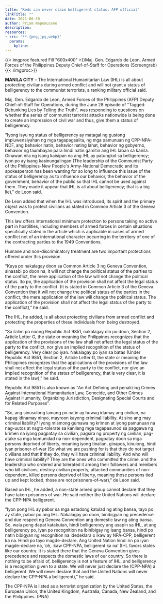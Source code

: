 ```yaml
---
title: "Reds can never claim belligerent status: AFP official"
linkTitle: ""
date: 2021-06-30
author: Priam Nepomuceno
description:
resources:
- src: "**.{png,jpg,webp}"
  params:
    byline: 
---
```

{{< imgproc featured Fill "600x400" >}}Maj. Gen. Edgardo de Leon, Armed Forces of the Philippines Deputy Chief-of-Staff for Operations (Screengrab){{< /imgproc>}}

**MANILA CITY** –  The International Humanitarian Law (IHL) is all about protecting civilians during armed conflict and will not grant a status of belligerency to the communist terrorists, a ranking military official said.

Maj. Gen. Edgardo de Leon, Armed Forces of the Philippines (AFP) Deputy Chief-of-Staff for Operations, during the June 28  episode of "Tagged: Debunking Lies by Telling the Truth", was responding to questions on whether the series of communist terrorist attacks nationwide is being done to create an impression of civil war and thus, give them a status of belligerency.

"Iyong isyu ng status of belligerency ay matagal ng gustong impluwensiyahan ng mga tagapagsalita, ng mga pamunuan ng CPP-NPA-NDF, ang behavior natin, behavior nating lahat, behavior ng gobyerno, behavior ng taumbayan para hindi natin gamitin ang IHL laban sa kanila. Ginawan nila ng isang kaisipan na ang IHL ay patungkol sa belligerency; iyon po ay isang kasinungalingan (The leadership of the Communist Party of the Philippines-New People's Army-National Democratic and its spokesperson has been wanting for so long to influence this issue of the status of belligerency as to influence our behavior, the behavior of the government, behavior of the public so that IHL cannot be used against them. They made it appear that IHL is all about belligerency; that is a big lie)," de Leon said.

De Leon added that when the IHL was introduced, its spirit and the primary object was to protect civilians as stated in  Common Article 3 of the Geneva Convention.

This law offers international minimum protection to persons taking no active part in hostilities, including members of armed forces in certain situations specifically stated in the article which is applicable in cases of armed conflict not of an international character occurring in the territory of one of the contracting parties to the 1949 Conventions.

Humane and non-discriminatory treatment are two important protections offered under this provision.

"Kaya po nakalagay doon sa Common Article 3 ng Geneva Convention, sinasabi po doon na, it will not change the political status of the parties to the conflict, the mere application of the law will not change the political status. Ito po,  the application of the provision shall not affect the legal status of the party to the conflict.  (It is stated in Common Article 3 of the Geneva Convention that it will not change the political status of the parties in the conflict, the mere application of the law will change the political status. The application of the provision shall not affect the legal status of the party to the conflict)," he said.

The IHL, he added, is all about protecting civilians from armed conflict and protecting the properties of these individuals from being destroyed.

"Sa ilalim po noong Republic Act 9851, nakalagay din po doon, Section 2, Article Letter G, the state or meaning the Philippines recognizes that the application of the provisions of the law shall not affect the legal status of the party to the conflict, nor give an implied recognition of the status of belligerency. Very clear po iyan. Nakalagay po iyan sa batas (Under Republic Act 9851, Section 2, Article Letter G, the state or meaning the Philippines recognizes that the applications of the provisions of the law shall not affect the legal status of the party to the conflict, nor give an implied recognition of the status of belligerency, that is very clear, it is stated in the law)," he said.

Republic Act 9851 is also known as "An Act Defining and penalizing Crimes Against International Humanitarian Law, Genocide, and Other Crimes Against Humanity, Organizing Jurisdiction, Designating Special Courts and for Related Purposes".

"So, ang sinusulong lamang po natin ay huwag idamay ang civilian, na kapag idinamay ninyo, mayroon kayong criminal liability. At sino ang may criminal liability? Iyong mismong gumawa ng krimen at iyong pamunuan na nag-uutos at nagto-tolerate sa kanilang mga tagapasunod sa  paggawa ng krimen na  iyong  pagpatay sa civilian, pagsira ng property ng civilian, pag-atake sa  mga komunidad na non-dependent, pagpatay doon sa mga persons deprived of liberty, meaning iyong tinalian, ginapos, kinulong, hindi iyan prisoner-of-war (So what we are pushing for is that they do not target civilians and that if they do, they will have criminal liability. And who will have criminal liability? They are the ones who committed the crime, and the leadership who ordered and tolerated it among their followers and members who kill civilians, destroy civilian property, attacked communities of non-dependent, killed persons deprived of liberty, meaning those persons tied up and kept locked, those are not prisoners-of-war)," de Leon said.

Based on IHL, he added, a non-state armed group cannot declare that they have taken prisoners of war. He said neither the United Nations will declare the CPP-NPA belligerent.

"Iyon pong IHL ay pabor sa mga estadong katulad ng ating bansa, tayo po ay state, pabor po ang IHL. Nakalagay po doon, binibigyan ng precedence and due respect ng Geneva Convention  ang domestic law ng ating bansa. So, wala pong dapat katakutan, hindi belligerency ang usapin sa IHL, at ang belligerency po, iyan po recognition na ibinibigay ng isang bansa, hindi po natin  bibigyan ng recognition na idedeklara o ikaw ay NPA-CPP, belligerent ka na. Hindi po tayo magde-declare. Ang United  Nation hindi rin po iyan magde-declare na, ‘oh, ikaw CPP-NPA, belligerent ka na’ (IHL favors states like our country. It is stated there that the Geneva Convention gives precedence and respects the domestic laws of our country.  So there is nothing to be afraid of, belligerency is not a feature of IHL, and belligerency is a recognition given to a state. We will never just declare the (CPP-NPA) a belligerent. We will never declare that and the United Nations will never declare the CPP-NPA a belligerent)," he said.

The CPP-NPA is listed as a terrorist organization by the United States, the European Union, the United Kingdom, Australia, Canada, New Zealand, and the Philippines. (PNA)